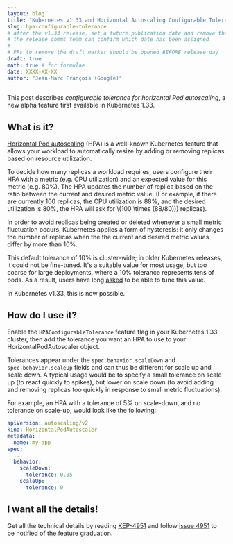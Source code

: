 ```yaml
---
layout: blog
title: "Kubernetes v1.33 and Horizontal Autoscaling Configurable Tolerance"
slug: hpa-configurable-tolerance
# after the v1.33 release, set a future publication date and remove the draft marker
# the release comms team can confirm which date has been assigned
#
# PRs to remove the draft marker should be opened BEFORE release day
draft: true
math: true # for formulae
date: XXXX-XX-XX
author: "Jean-Marc François (Google)"
---
```


This post describes _configurable tolerance for horizontal Pod autoscaling_,
a new alpha feature first available in Kubernetes 1.33.

## What is it?

[Horizontal Pod autoscaling](/docs/tasks/run-application/horizontal-pod-autoscale/)
(HPA) is a well-known Kubernetes feature that allows your workload to
automatically resize by adding or removing replicas based on resource
utilization.

To decide how many replicas a workload requires, users configure their HPA
with a metric (e.g. CPU utilization) and an expected value for this metric (e.g.
80%). The HPA updates the number of replica based on the ratio between the
current and desired metric value. (For example, if there are currently 100
replicas, the CPU utilization is 88%, and the desired utilization is 80%, the
HPA will ask for \\(100 \times (88/80)\)) replicas).

In order to avoid replicas being created or deleted whenever a small metric
fluctuation occurs, Kubernetes applies a form of hysteresis: it only changes the
number of replicas when the the current and desired metric values differ by more
than 10%.

This default tolerance of 10% is cluster-wide; in older Kubernetes releases, it
could not be fine-tuned. It's a suitable value for most usage, but too coarse
for large deployments, where a 10% tolerance represents tens of pods. As a
result, users have long
[asked](https://github.com/kubernetes/kubernetes/issues/116984) to be able to
tune this value.

In Kubernetes v1.33, this is now possible.

## How do I use it?

Enable the `HPAConfigurableTolerance` feature flag in your Kubernetes 1.33
cluster, then add the tolerance you want an HPA to use to your
HorizontalPodAutoscaler object.

Tolerances appear under the `spec.behavior.scaleDown` and
`spec.behavior.scaleUp` fields and can thus be different for scale up and scale
down. A typical usage would be to specify a small tolerance on scale up (to
react quickly to spikes), but lower on scale down (to avoid adding and removing
replicas too quickly in response to small metric fluctuations).

For example, an HPA with a tolerance of 5% on scale-down, and no tolerance on
scale-up, would look like the following:

```yaml
apiVersion: autoscaling/v2
kind: HorizontalPodAutoscaler
metadata:
  name: my-app
spec:
  ...
  behavior:
    scaleDown:
      tolerance: 0.05
    scaleUp:
      tolerance: 0
```

## I want all the details!

Get all the technical details by reading
[KEP-4951](https://github.com/kubernetes/enhancements/tree/master/keps/sig-autoscaling/4951-configurable-hpa-tolerance)
and follow [issue 4951](https://github.com/kubernetes/enhancements/issues/4951)
to be notified of the feature graduation.
